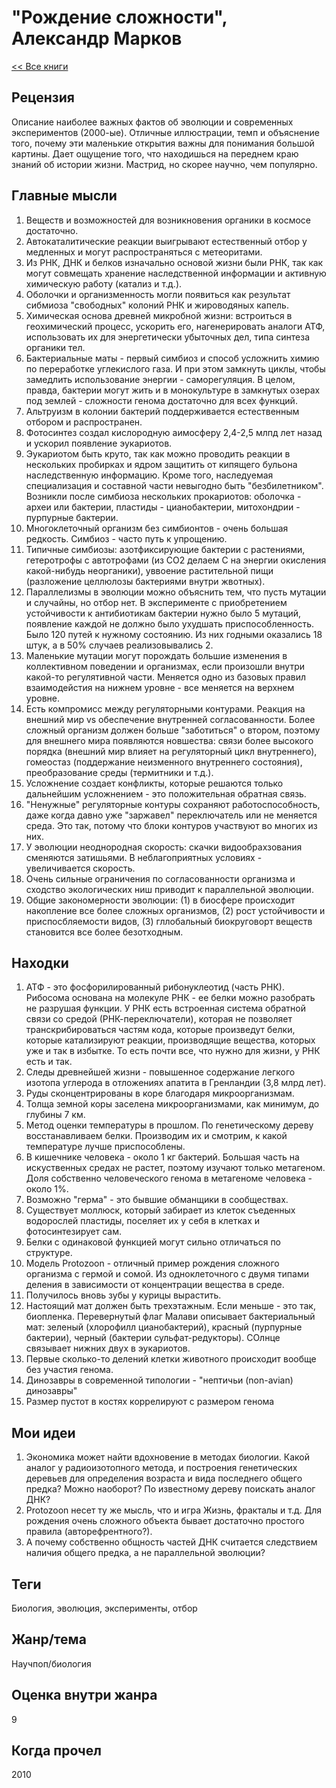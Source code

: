 # "Рождение сложности", Александр Марков

[<< Все книги](../README.md)

## Рецензия

Описание наиболее важных фактов об эволюции и современных экспериментов (2000-ые).
Отличные иллюстрации, темп и объяснение того, почему эти маленькие открытия важны для понимания большой картины. Дает ощущение того, что находишься на переднем краю знаний об истории жизни. Мастрид, но скорее научно, чем популярно.

## Главные мысли

1. Веществ и возможностей для возникновения органики в космосе достаточно.
2. Автокаталитические реакции выигрывают естественный отбор у медленных и могут распространяться с метеоритами.
3. Из РНК, ДНК и белков изначально основой жизни были РНК, так как могут совмещать хранение наследственной информации и активную химическую работу (катализ и т.д.). 
4. Оболочки и организменность могли появиться как результат сибмиоза "свободных" колоний РНК и жироводяных капель.
5. Химическая основа древней микробной жизни: встроиться в геохимический процесс, ускорить его, нагенерировать аналоги АТФ, использовать их для энергетически убыточных дел, типа синтеза органики тел.
6. Бактериальные маты - первый симбиоз и способ усложнить химию по переработке углекислого газа. И при этом замкнуть циклы, чтобы замедлить использование энергии - саморегуляция. В целом, правда, бактерии могут жить и в монокультуре в замкнутых озерах под землей - сложности генома достаточно для всех функций.
7. Альтруизм в колонии бактерий поддерживается естественным отбором и распространен.
8. Фотосинтез создал кислородную аимосферу 2,4-2,5 млпд лет назад и ускорил появление эукариотов.
8. Эукариотом быть круто, так как можно проводить реакции в нескольких пробирках и ядром защитить от кипящего бульона наследственную информацию. Кроме того, наследуемая специализация и составной части невыгодно быть "безбилетником". Возникли после симбиоза нескольких прокариотов: оболочка - археи или бактерии, пластиды - цианобактерии, митохондрии - пурпурные бактерии.
9. Многоклеточный организм без симбионтов - очень большая редкость. Симбиоз - часто путь к упрощению.
10. Типичные симбиозы: азотфиксирующие бактерии с растениями, гетеротрофы с автотрофами (из СO2 делаем C на энергии окисления какой-нибудь неорганики), уввоение растительной пищи (разложение целлюлозы бактериями внутри жвотных).
11. Параллелизмы в эволюции можно объяснить тем, что пусть мутации и случайны, но отбор нет. В эксперименте с приобретением устойчивости к антибиотикам бактерии нужно было 5 мутаций, появление каждой не должно было ухудшать приспособленность. Было 120 путей к нужному состоянию. Из них годными оказались 18 штук, а в 50% случаев реализовывались 2.
12. Маленькие мутации могут порождать большие изменения в коллективном поведении и организмах, если произошли внутри какой-то регулятивной части. Меняется одно из базовых правил взаимодейстия на нижнем уровне - все меняется на верхнем уровне.
13. Есть компромисс между регуляторными контурами. Реакция на внешний мир vs обеспечение внутренней согласованности. Более сложный организм должен больше "заботиться" о втором, поэтому для внешнего мира появляются новшества: связи более высокого порядка (внешний мир влияет на регуляторный цикл внутреннего), гомеостаз (поддержание неизменного внутреннего состояния), преобразование среды (термитники и т.д.).
14. Усложнение создает конфликты, которые решаются только дальнейшим усложнением - это положительная обратная связь.
15. "Ненужные" регуляторные контуры сохраняют работоспособность, даже когда давно уже "заржавел" переключатель или не меняется среда. Это так, потому что блоки контуров участвуют во многих из них. 
16. У эволюции неоднородная скорость: скачки видообрахзования сменяются затишьями. В неблагоприятных условиях - увеличивается скорость.
17. Очень сильные ограничения по согласованности организма и сходство экологических ниш приводит к параллельной эволюции.
18. Общие закономерности эволюции: (1) в биосфере происходит накопление все более сложных организмов, (2) рост устойчивости и приспосбляемости видов, (3) гллобальный биокруговорт веществ становится все более безотходным.

## Находки

1. АТФ - это фосфорилированный рибонуклеотид (часть РНК). Рибосома основана на молекуле РНК - ее белки можно разобрать не разрушая функции. У РНК есть встроенная система обратной связи со средой (РНК-переключатели), которая не позволяет транскрибироваться частям кода, которые произведут белки, которые катализируют реакции, производящие вещества, которых уже и так в избытке. То есть почти все, что нужно для жизни, у РНК есть и так.
2. Следы древнейшей жизни - повышенное содержание легкого изотопа углерода в отложениях апатита в Гренландии (3,8 млрд лет).
3. Руды сконцентрированы в коре благодаря микроорганизмам.
4. Толща земной коры заселена микроорганизмами, как минимум, до глубины 7 км.
5. Метод оценки температуры в прошлом. По генетическому дереву восстанавливаем белки. Производим их и смотрим, к какой температуре лучше приспособлены. 
6. В кишечнике человека - около 1 кг бактерий. Большая часть на искуственных средах не растет, поэтому изучают только метагеном. Доля собственно человеческого генома в метагеноме человека - около 1%.
7. Возможно "герма" - это бывшие обманщики в сообществах.
8. Существует моллюск, который забирает из клеток съеденных водорослей пластиды, поселяет их у себя в клетках и фотосинтезирует сам.
9. Белки с одинаковой функцией могут сильно отличаться по структуре.
10. Модель Protozoon - отличный пример рождения сложного организма с гермой и сомой. Из одноклеточного с двумя типами деления в зависимости от концентрации вещества в среде.
11. Получилось вновь зубы у курицы вырастить.
12. Настоящий мат должен быть трехэтажным. Если меньше - это так, биопленка. Перевернутый флаг Малави описывает бактериальный мат: зеленый (хлорофилл цианобактерий), красный (пурпурные бактерии), черный (бактерии сульфат-редукторы). СОлнце связывает нижних двух в эукариотов.
13. Первые сколько-то делений клетки животного происходит вообще без участия генома.
14. Динозавры в современной типологии - "нептичьи (non-avian) динозавры" 
15. Размер пустот в костях коррелируют с размером генома

## Мои идеи

1. Экономика может найти вдохновение в методах биологии. Какой аналог у радиоизотопного метода, и построения генетических деревьев для определения возраста и вида последнего общего предка? Можно наоборот? По известному дереву поискать аналог ДНК?
2. Protozoon несет ту же мысль, что и игра Жизнь, фракталы и т.д. Для рождения очень сложного объекта бывает достаточно простого правила (авторефрентного?).
3. А почему собственно общность частей ДНК считается следствием наличия общего предка, а не параллельной эволюции?


## Теги
Биология, эволюция, эксперименты, отбор


## Жанр/тема

Научпоп/биология

## Оценка внутри жанра

9

## Когда прочел

2010
